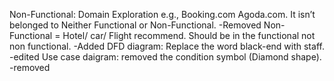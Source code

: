 Non-Functional: Domain Exploration e.g., Booking.com Agoda.com. It isn’t belonged to Neither Functional or Non-Functional. -Removed
Non-Functional = Hotel/ car/ Flight recommend. Should be in the functional not non functional. -Added
DFD diagram: Replace the word black-end with staff. -edited
Use case daigram: removed the condition symbol (Diamond shape). -removed
